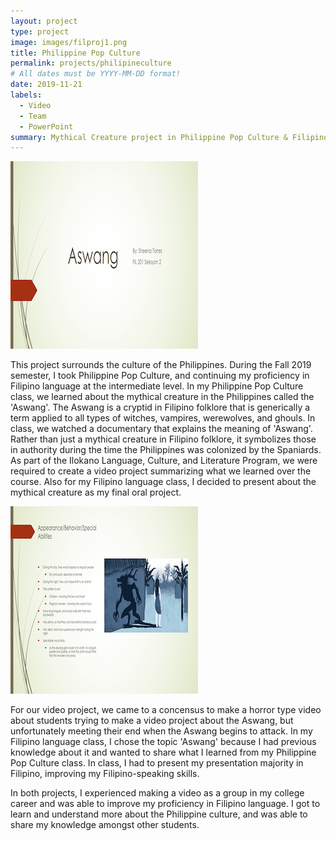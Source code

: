 ```yaml
---
layout: project
type: project
image: images/filproj1.png
title: Philippine Pop Culture
permalink: projects/philipineculture
# All dates must be YYYY-MM-DD format!
date: 2019-11-21
labels:
  - Video
  - Team
  - PowerPoint
summary: Mythical Creature project in Philippine Pop Culture & Filipino Language.
---
```


<img class="ui small left floated rounded image" src="../images/filproj1.png">

This project surrounds the culture of the Philippines. During the Fall 2019 semester, I took Philippine Pop Culture, and continuing my proficiency in Filipino language at the intermediate level. In my Philippine Pop Culture class, we learned about the mythical creature in the Philippines called the 'Aswang'. The Aswang is a cryptid in Filipino folklore that is generically a term applied to all types of witches, vampires, werewolves, and ghouls. In class, we watched a documentary that explains the meaning of 'Aswang'. Rather than just a mythical creature in Filipino folklore, it symbolizes those in authority during the time the Philippines was colonized by the Spaniards. As part of the Ilokano Language, Culture, and Literature Program, we were required to create a video project summarizing what we learned over the course. Also for my Filipino language class, I decided to present about the mythical creature as my final oral project.

<img class="ui small right floated rounded image" src="../images/filproj2.png">

For our video project, we came to a concensus to make a horror type video about students trying to make a video project about the Aswang, but unfortunately meeting their end when the Aswang begins to attack. In my Filipino language class, I chose the topic 'Aswang' because I had previous knowledge about it and wanted to share what I learned from my Philippine Pop Culture class. In class, I had to present my presentation majority in Filipino, improving my Filipino-speaking skills. 

In both projects, I experienced making a video as a group in my college career and was able to improve my proficiency in Filipino language. I got to learn and understand more about the Philippine culture, and was able to share my knowledge amongst other students. 


